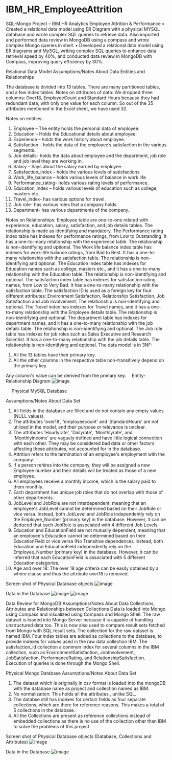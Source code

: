 # IBM_HR_EmployeeAttrition
SQL-Mongo Project – IBM HR Analytics Employee Attrition &amp; Performance
•	Created a relational data model using ER Diagram with a physical MYSQL database and wrote complex SQL queries to retrieve data. Also imported and performed data review in MongoDB using a compass and wrote complex Mongo queries in shell. 
•	Developed a relational data model using ER diagrams and MySQL, writing complex SQL queries to enhance data retrieval speed by 40%, and conducted data review in MongoDB with Compass, improving query efficiency by 30%.

Relational Data Model
Assumptions/Notes About Data Entities and Relationships

The database is divided into 13 tables. There are many partitioned tables, and a few index tables.
Notes on attributes of data:
We dropped three columns: Over18, EmployeeCount and Standard Hours because they had redundant data, with only one value for each column. So out of the 35 attributes mentioned in the Excel sheet, we have used 32.

Notes on entities:
1.	Employee – The entity holds the personal data of employee. 
2.	Education – Holds the Educational details about employee. 
3.	Experience – holds the work history about employee. 
4.	Satisfaction – holds the data of the employee’s satisfaction in the various segments. 
5.	Job details- holds the data about employee and the department, job role and job level they are working in.
6.	Salary – Says about the salary earned by employee. 
7.	Satisfaction_index – holds the various levels of satisfactions 
8.	Work_life_balance – holds various levels of balance in work life
9.	Performance_rating- holds various rating levels of performance.
10.	Education_index – holds various levels of education such as college, masters etc.
11.	Travel_index- has various options for travel.
12.	Job role- has various roles that a company holds.
13.	Department- has various departments of the company.

Notes on Relationships:
Employee table are one-to-one related with experience, education, salary, satisfaction, and job details tables. The relationship is made as identifying and mandatory.
The Performance rating index table has indexes for performance ratings, from Low to Outstanding. It has a one-to-many relationship with the experience table. The relationship is non-identifying and optional.
The Work life balance index table has indexes for work-life balance ratings, from Bad to Best. It has a one-to-many relationship with the satisfaction table. The relationship is non-identifying and optional.
The Education index table has indexes for Education names such as college, masters etc., and it has a one-to-many relationship with the Education table. The relationship is non-identifying and optional.
The satisfaction index table has indexes for satisfaction rating names, from Low to Very Bad. It has a one-to-many relationship with the satisfaction table. The satisfaction ID is used as a foreign key for four different attributes: Environment Satisfaction, Relationship Satisfaction, Job Satisfaction and Job Involvement. The relationship is non-identifying and optional.
The Travel index has indexes for Travel names, and it has a one-to-many relationship with the Employee details table. The relationship is non-identifying and optional.
The department table has indexes for department names, and it has a one-to-many relationship with the job details table. The relationship is non-identifying and optional.
The Job role table has indexes for job roles such as Sales Executive and Research Scientist. It has a one-to-many relationship with the job details table. The relationship is non-identifying and optional.
The data model is in 3NF:
1.	All the 13 tables have their primary key. 
2.	All the other columns in the respective table non-transitively depend on the primary key. 

Any column's value can be derived from the primary key. 
Entity-Relationship Diagram
![image](https://github.com/user-attachments/assets/b87397ac-fcbe-4b26-be30-2a2ec0519e1a)



 
Physical MySQL Database

Assumptions/Notes About Data Set
1.	All fields in the database are filled and do not contain any empty values (NULL values).
2.	The attributes 'over18', 'employeecount' and ‘StandardHours’ are not utilized in the model, and their purpose or relevance is unclear.
3.	The attributes 'Hourlyrate', 'Dailyrate', 'Monthlyrate', and 'Monthlyincome' are vaguely defined and have little logical connection with each other. They may be considered bad data or other factors affecting these attributes, not accounted for in the database.
4.	Attrition refers to the termination of an employee's employment with the company.
5.	If a person rehires into the company, they will be assigned a new Employee number and their details will be treated as those of a new employee.
6.	All employees receive a monthly income, which is the salary paid to them monthly.
7.	Each department has unique job roles that do not overlap with those of other departments.
8.	JobLevel and JobRole are not interdependent, meaning that an employee's JobLevel cannot be determined based on their JobRole or vice versa. Instead, both JobLevel and JobRole independently rely on the Employee_Number (primary key) in the database. However, it can be deduced that each JobRole is associated with 4 different Job Levels.
9.	Education and EducationField are not mutually dependent, meaning that an employee's Education cannot be determined based on their EducationField or vice versa (No Transitive dependence). Instead, both Education and EducationField independently rely on the Employee_Number (primary key) in the database. However, it can be inferred that each EducationField is associated with 5 different Education categories.
10.	Age and over 18: The over 18 age criteria can be easily obtained by a where clause and thus the attribute over18 is removed.



Screen shot of Physical Database objects
![image](https://github.com/user-attachments/assets/b44b8dc1-1c53-4f64-81a9-5dab5e37c4bb)

 

Data in the Database
![image](https://github.com/user-attachments/assets/7655cecd-37af-4163-b365-8c0e6430439e)
![image](https://github.com/user-attachments/assets/8ca93240-e3fe-4831-948e-8e9125ca18b7)

Data Review for MongoDB 
Assumptions/Notes About Data Collections, Attributes and Relationships between 
Collections 
Data is loaded into Mongo using Compass and visualized using Compass and Mongo Shell. 
The raw dataset is loaded into Mongo Server because it is capable of handling unstructured 
data too. This is now also used to compare result sets fetched from Mongo with SQL result sets. 
The collection for the raw dataset is named IBM. 
Four index tables are added as collections to the database, to provide indexes for values used in 
the raw data collection IBM. 
The satisfaction_id collection a common index for several columns in the IBM collection, such 
as EnvironmentSatisfaction, JobInvolvement, JobSatisfaction, PerformanceRating, and 
RelationshipSatisfaction. 
Execution of queries is done through the Mongo Shell.

Physical Mongo Database 
Assumptions/Notes About Data Set 
1. The dataset which is originally in csv format is loaded into the mongoDB with the 
database name as project and collection named as IBM.   
2. No normalization: This holds all the attributes , unlike SQL.   
3. The databse still has indexes for certain fields as four separate collections, which are 
there for reference reasons. This makes a total of 5 collections in the database. 
4. All the Collections are present as reference collections instead of embedded collections 
as there is no use of the collection other than IBM to solve the problems of this project.

Screen shot of Physical Database objects (Database, Collections and Attributes) 
 ![image](https://github.com/user-attachments/assets/abda170d-813f-43f8-b72f-0d4dba136259)

Data in the Database
![image](https://github.com/user-attachments/assets/3a7f47f0-50e3-46ab-aa2b-4c4854f08fd9)



